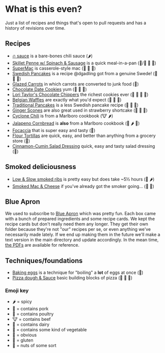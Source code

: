 # What is this even?
Just a list of recipes and things that's open to pull requests and has a history of revisions over time.

## Recipes
- [:fire: sauce](recipes/firesauce.md) is a bare-bones chili sauce (:hot_pepper:)
- [Skillet Penne w/ Spinach & Sausage](recipes/skillet-penne.md) is a quick meal-in-a-pan (:pig:/:chicken: :leaves: :bread:)
- [SuperMac](recipes/mac-n-chz.md) is casserole-style mac (:milk_glass: :egg: :bread:)
- [Swedish Pancakes](recipes/swedish-pancakes.md) is a recipe @dgadling got from a genuine Swede! (:egg: :milk_glass: :bread:)
- [Glazed Carrots](recipes/carrots.md) in which carrots are converted to junk food (:leaves:)
- [Chocolate Date Cookies](recipes/chocodate.md) yum (:milk_glass: :egg: :bread:)
- [Lori Taylor's Chocolate Chippers](recipes/chippers.md) the richest cookies ever (:milk_glass: :egg: :bread: :peanuts:)
- [Belgian Waffles](recipes/belgian-waffles.md) are exactly what you'd expect (:milk_glass: :egg: :bread:)
- [Traditional Pancakes](recipes/pancakes.md) is a less Swedish pancake recipe (:milk_glass: :egg: :bread:)
- [Ginger Scones](recipes/gingerscones.md) are also great used in strawberry shortcake (:milk_glass: :egg: :bread:)
- [Cyclone Chili](recipes/cyclone-chili.md) is from a Marlboro cookbook (:cow: :hot_pepper:)
- [Jalapeno Cornbread](recipes/jalapeno-cornbread.md) is **also** from a Marlboro cookbook (:milk_glass: :hot_pepper: :bread:)
- [Focaccia](recipes/focaccia.md) that is super easy and tasty (:bread:)
- [Flour Tortillas](recipes/flour-tortillas.md) are quick, easy, and better than anything from a grocery store (:bread:)
- [Cinnamon-Cumin Salad Dressing](recipes/cinnamon-cumin-salad-dressing.md) quick, easy and tasty salad dressing (:green_salad:)

## Smoked deliciousness
- [Low & Slow smoked ribs](recipes/low-slow-smoked-ribs.md) is pretty easy but does take ~5½ hours (:pig: :hot_pepper:)
- [Smoked Mac & Cheese](recipes/smoked-mac-cheeze.md) if you've already got the smoker going... (:pig: :milk_glass:)

## Blue Apron
We used to subscribe to [Blue Apron](https://www.blueapron.com) which was pretty fun. Each box came with a bunch of prepared ingredients and some recipe cards. We kept the recipe cards but don't really need them any longer. They get their own folder because they're not "our" recipes per se, or even anything we've necessarily made lately. If we end up making them in the future we'll make a text version in the main directory and update accordingly. In the mean time, [the PDFs](blue-apron/) are available for reference.

## Techniques/foundations
- [Baking eggs](recipes/baked-eggs.md) is a technique for "boiling" a **lot** of eggs at once (:egg:)
- [Pizza dough & Sauce](recipes/pizza.md) basic building blocks of pizza (:leaves: :milk_glass: :bread:)

### Emoji key
- :hot_pepper: = spicy
- :pig: = contains pork
- :chicken: = contains poultry
- :cow: = contains beef
- :milk_glass: = contains dairy
- :leaves: = contains some kind of vegetable
- :egg: = obvious
- :bread: = gluten
- :peanuts: = nuts of some sort
